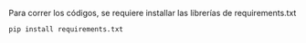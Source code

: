 Para correr los códigos, se requiere installar las librerías de requirements.txt

```python
pip install requirements.txt
```